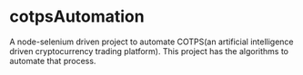 # cotpsAutomation
A node-selenium driven project to automate COTPS(an artificial intelligence driven cryptocurrency trading platform). This project has the algorithms to automate that process.
